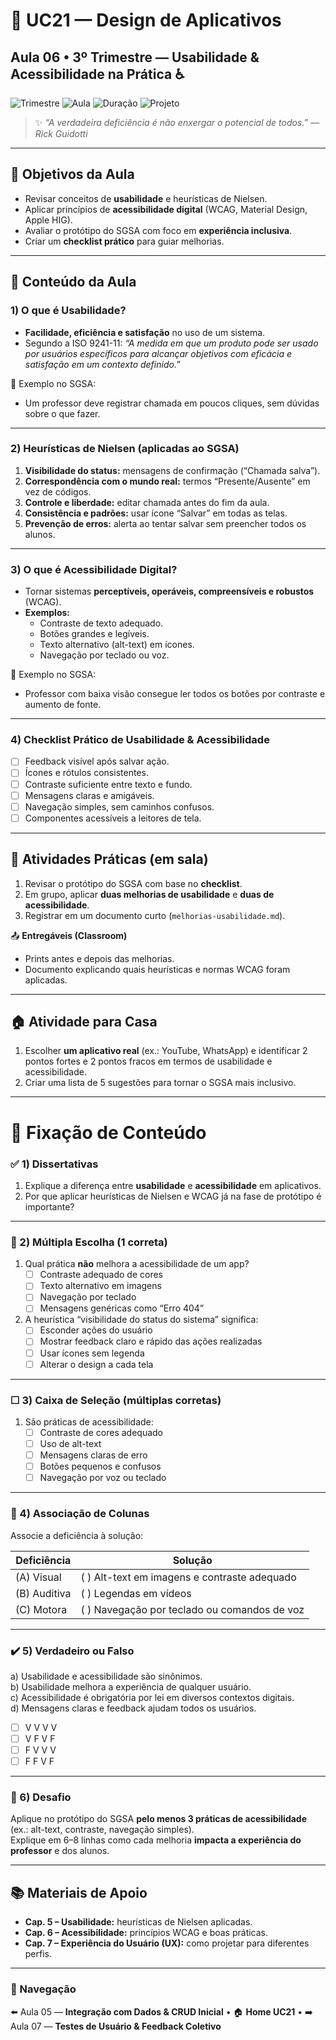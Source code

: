 # 📱 UC21 — Design de Aplicativos  
## Aula 06 • 3º Trimestre — Usabilidade & Acessibilidade na Prática ♿

![Trimestre](https://img.shields.io/badge/Trimestre-3º-blue)
![Aula](https://img.shields.io/badge/Aula-06%2F08-informational)
![Duração](https://img.shields.io/badge/Duração-50_minutos-lightgrey)
![Projeto](https://img.shields.io/badge/Projeto-SGSA-8A2BE2)

> ✨ *“A verdadeira deficiência é não enxergar o potencial de todos.” — Rick Guidotti*

---

## 🎯 Objetivos da Aula
- Revisar conceitos de **usabilidade** e heurísticas de Nielsen.  
- Aplicar princípios de **acessibilidade digital** (WCAG, Material Design, Apple HIG).  
- Avaliar o protótipo do SGSA com foco em **experiência inclusiva**.  
- Criar um **checklist prático** para guiar melhorias.  

---

## 🧱 Conteúdo da Aula

### 1) O que é Usabilidade?
- **Facilidade, eficiência e satisfação** no uso de um sistema.  
- Segundo a ISO 9241-11: *“A medida em que um produto pode ser usado por usuários específicos para alcançar objetivos com eficácia e satisfação em um contexto definido.”*  

📌 Exemplo no SGSA:  
- Um professor deve registrar chamada em poucos cliques, sem dúvidas sobre o que fazer.

---

### 2) Heurísticas de Nielsen (aplicadas ao SGSA)
1. **Visibilidade do status:** mensagens de confirmação (“Chamada salva”).  
2. **Correspondência com o mundo real:** termos “Presente/Ausente” em vez de códigos.  
3. **Controle e liberdade:** editar chamada antes do fim da aula.  
4. **Consistência e padrões:** usar ícone “Salvar” em todas as telas.  
5. **Prevenção de erros:** alerta ao tentar salvar sem preencher todos os alunos.  

---

### 3) O que é Acessibilidade Digital?
- Tornar sistemas **perceptíveis, operáveis, compreensíveis e robustos** (WCAG).  
- **Exemplos:**  
  - Contraste de texto adequado.  
  - Botões grandes e legíveis.  
  - Texto alternativo (alt-text) em ícones.  
  - Navegação por teclado ou voz.  

📌 Exemplo no SGSA:  
- Professor com baixa visão consegue ler todos os botões por contraste e aumento de fonte.  

---

### 4) Checklist Prático de Usabilidade & Acessibilidade
- [ ] Feedback visível após salvar ação.  
- [ ] Ícones e rótulos consistentes.  
- [ ] Contraste suficiente entre texto e fundo.  
- [ ] Mensagens claras e amigáveis.  
- [ ] Navegação simples, sem caminhos confusos.  
- [ ] Componentes acessíveis a leitores de tela.  

---

## 🧪 Atividades Práticas (em sala)
1. Revisar o protótipo do SGSA com base no **checklist**.  
2. Em grupo, aplicar **duas melhorias de usabilidade** e **duas de acessibilidade**.  
3. Registrar em um documento curto (`melhorias-usabilidade.md`).  

📤 **Entregáveis (Classroom)**  
- Prints antes e depois das melhorias.  
- Documento explicando quais heurísticas e normas WCAG foram aplicadas.  

---

## 🏠 Atividade para Casa
1. Escolher **um aplicativo real** (ex.: YouTube, WhatsApp) e identificar 2 pontos fortes e 2 pontos fracos em termos de usabilidade e acessibilidade.  
2. Criar uma lista de 5 sugestões para tornar o SGSA mais inclusivo.  

---

# 🧠 Fixação de Conteúdo

### ✅ 1) Dissertativas
1. Explique a diferença entre **usabilidade** e **acessibilidade** em aplicativos.  
2. Por que aplicar heurísticas de Nielsen e WCAG já na fase de protótipo é importante?  

---

### 🔘 2) Múltipla Escolha (1 correta)
1. Qual prática **não** melhora a acessibilidade de um app?  
   - [ ] Contraste adequado de cores  
   - [ ] Texto alternativo em imagens  
   - [ ] Navegação por teclado  
   - [ ] Mensagens genéricas como “Erro 404”  

2. A heurística “visibilidade do status do sistema” significa:  
   - [ ] Esconder ações do usuário  
   - [ ] Mostrar feedback claro e rápido das ações realizadas  
   - [ ] Usar ícones sem legenda  
   - [ ] Alterar o design a cada tela  

---

### ☐ 3) Caixa de Seleção (múltiplas corretas)
1. São práticas de acessibilidade:  
   - [ ] Contraste de cores adequado  
   - [ ] Uso de alt-text  
   - [ ] Mensagens claras de erro  
   - [ ] Botões pequenos e confusos  
   - [ ] Navegação por voz ou teclado  

---

### 🔗 4) Associação de Colunas
Associe a deficiência à solução:

| Deficiência          | Solução                                          |
| -------------------- | ------------------------------------------------ |
| (A) Visual           | (  ) Alt-text em imagens e contraste adequado    |
| (B) Auditiva         | (  ) Legendas em vídeos                          |
| (C) Motora           | (  ) Navegação por teclado ou comandos de voz    |

---

### ✔️ 5) Verdadeiro ou Falso
a) Usabilidade e acessibilidade são sinônimos.  
b) Usabilidade melhora a experiência de qualquer usuário.  
c) Acessibilidade é obrigatória por lei em diversos contextos digitais.  
d) Mensagens claras e feedback ajudam todos os usuários.  

- [ ] V V V V  
- [ ] V F V F  
- [ ] F V V V  
- [ ] F F V F  

---

### 🚀 6) Desafio
Aplique no protótipo do SGSA **pelo menos 3 práticas de acessibilidade** (ex.: alt-text, contraste, navegação simples).  
Explique em 6–8 linhas como cada melhoria **impacta a experiência do professor** e dos alunos.  

---

## 📚 Materiais de Apoio
- **Cap. 5 – Usabilidade:** heurísticas de Nielsen aplicadas.  
- **Cap. 6 – Acessibilidade:** princípios WCAG e boas práticas.  
- **Cap. 7 – Experiência do Usuário (UX):** como projetar para diferentes perfis.  

---

### 🧭 Navegação
⬅️ Aula 05 — **Integração com Dados & CRUD Inicial** • 🏠 **Home UC21** • ➡️ Aula 07 — **Testes de Usuário & Feedback Coletivo**
